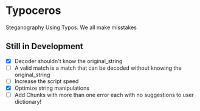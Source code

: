 # Typoceros

Steganography Using Typos. We all make misstakes

## Still in Development

- [X] Decoder shouldn't know the original_string
- [ ] A valid match is a match that can be decoded without knowing the original_string
- [ ] Increase the script speed
- [X] Optimize string manipulations
- [ ] Add Chunks with more than one error each with no suggestions to user dictionary!
